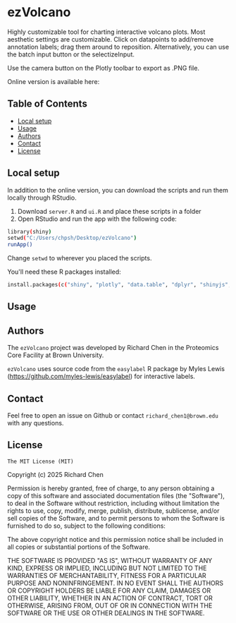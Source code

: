 # ezVolcano
Highly customizable tool for charting interactive volcano plots. Most aesthetic settings are customizable. Click on datapoints to add/remove annotation labels; drag them around to reposition. Alternatively, you can use the batch input button or the selectizeInput.

Use the camera button on the Plotly toolbar to export as .PNG file.

Online version is available here: 

## Table of Contents
- [Local setup](#local-setup)
- [Usage](#usage)
- [Authors](#authors)
- [Contact](#contact)
- [License](#license)

## Local setup
In addition to the online version, you can download the scripts and run them locally through RStudio. 

1. Download `server.R` and `ui.R` and place these scripts in a folder
2. Open RStudio and run the app with the following code:

```bash
library(shiny)
setwd("C:/Users/chpsh/Desktop/ezVolcano")
runApp()
```
Change `setwd` to wherever you placed the scripts.

You'll need these R packages installed:

```bash
install.packages(c("shiny", "plotly", "data.table", "dplyr", "shinyjs", "readxl"))
```

## Usage
## Authors
The `ezVolcano` project was developed by Richard Chen in the Proteomics Core Facility at Brown University.

`ezVolcano` uses source code from the `easylabel` R package by Myles Lewis (https://github.com/myles-lewis/easylabel) for interactive labels.

## Contact
Feel free to open an issue on Github or contact `richard_chen1@brown.edu` with any questions.

## License
`The MIT License (MIT)`

Copyright (c) 2025 Richard Chen

Permission is hereby granted, free of charge, to any person obtaining a copy of this software and associated documentation files (the "Software"), to deal in the Software without restriction, including without limitation the rights to use, copy, modify, merge, publish, distribute, sublicense, and/or sell copies of the Software, and to permit persons to whom the Software is furnished to do so, subject to the following conditions:

The above copyright notice and this permission notice shall be included in all copies or substantial portions of the Software.

THE SOFTWARE IS PROVIDED "AS IS", WITHOUT WARRANTY OF ANY KIND, EXPRESS OR IMPLIED, INCLUDING BUT NOT LIMITED TO THE WARRANTIES OF MERCHANTABILITY, FITNESS FOR A PARTICULAR PURPOSE AND NONINFRINGEMENT. IN NO EVENT SHALL THE AUTHORS OR COPYRIGHT HOLDERS BE LIABLE FOR ANY CLAIM, DAMAGES OR OTHER LIABILITY, WHETHER IN AN ACTION OF CONTRACT, TORT OR OTHERWISE, ARISING FROM, OUT OF OR IN CONNECTION WITH THE SOFTWARE OR THE USE OR OTHER DEALINGS IN THE SOFTWARE.

